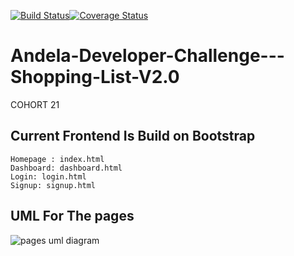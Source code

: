 [![Build Status](https://travis-ci.org/parseendavid/Andela-Developer-Challenge---Shopping-List-V2.0.svg?branch=ch-creating-and-integrating-flask-2098487)](https://travis-ci.org/parseendavid/Andela-Developer-Challenge---Shopping-List-V2.0)[![Coverage Status](https://coveralls.io/repos/github/parseendavid/Andela-Developer-Challenge---Shopping-List-V2.0/badge.svg?branch=ch-creating-and-integrating-flask-2098487)](https://coveralls.io/github/parseendavid/Andela-Developer-Challenge---Shopping-List-V2.0?branch=ch-creating-and-integrating-flask-2098487)
# Andela-Developer-Challenge---Shopping-List-V2.0

COHORT 21

## Current Frontend Is Build on Bootstrap

    Homepage : index.html
    Dashboard: dashboard.html
    Login: login.html
    Signup: signup.html

## UML For The pages

![pages uml diagram](https://github.com/parseendavid/Andela-Developer-Challenge---Shopping-List-V2.0/raw/0a9e17c0627b9e75fe145a43d5546a50d3ce7ebc/uml_diagrams/pages.png)